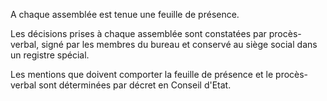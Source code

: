   
 A chaque assemblée est tenue une feuille de présence.  

  
 Les décisions prises à chaque assemblée sont constatées par procès-verbal, signé par les membres du bureau et conservé au siège social dans un registre spécial.  

  
 Les mentions que doivent comporter la feuille de présence et le procès-verbal sont déterminées par décret en Conseil d'Etat.  
